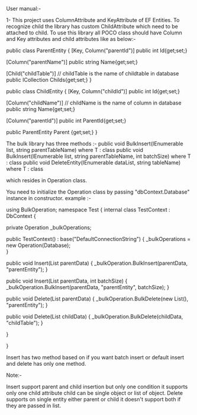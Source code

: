 User manual:-

1- This project uses ColumnAttribute and KeyAttribute of EF Entities. To recognize child the library has custom ChildAttribute which need to be attached to child.
To use this library all POCO class should have Column and Key attributes and child attributes like as below:-

public class ParentEntity
{
[Key, Column("parentId")]
public int Id{get;set;}

[Column("parentName")]
public string Name{get;set;}

[Child("childTable")]   // childTable is the name of childtable in database
public ICollection<ChildEntity> Childs{get;set;}
}

public class ChildEntity
{
[Key, Column("childId")]
public int Id{get;set;}

[Column("childName")]   // childName is the name of column in database
public string Name{get;set;}

[Column("parentId")]
public int ParentId{get;set;}

public ParentEntity Parent {get;set;}
}

The bulk library has three methods :-
public void BulkInsert<T>(IEnumerable<T> list, string parentTableName) where T : class
public void BulkInsert<T>(IEnumerable<T> list, string parentTableName, int batchSize) where T : class
public void DeleteEntity<T>(IEnumerable<T> dataList, string tableName) where T : class

which resides in Operation class.

You need to initialize the Operation class by passing "dbContext.Database" instance in constructor.
example :- 

using BulkOperation;
namespace Test
{
 internal class TestContext : DbContext
 {

 private Operation _bulkOperations;
 
 public TestContext() : base("DefaultConnectionString")
 {
  _bulkOperations = new Operation(Database);      
 }
 
 public void Insert(List<ParentEntity> parentData)
 {
 _bulkOperation.BulkInsert(parentData, "parentEntity");
 }
 
 public void Insert(List<ParentEntity> parentData, int batchSize)
 {
 _bulkOperation.BulkInsert(parentData, "parentEntity", batchSize);
 }
 
 public void Delete(List<ParentEntity> parentData)
 {
 _bulkOperation.BulkDelete(new List<ParentEntity>(), "parentEntity");
 }
 
 public void Delete(List<ChildEntity> childData)
 {
 _bulkOperation.BulkDelete(childData, "childTable");
 }
 
 }
 
}

Insert has two method based on if you want batch insert or default insert and delete has only one method.

Note:- 

Insert support parent and child insertion but only one condition it supports only one child attribute child can be single object or list of object.
Delete supports on single entity either parent or child it doesn't support both if they are passed in list.

